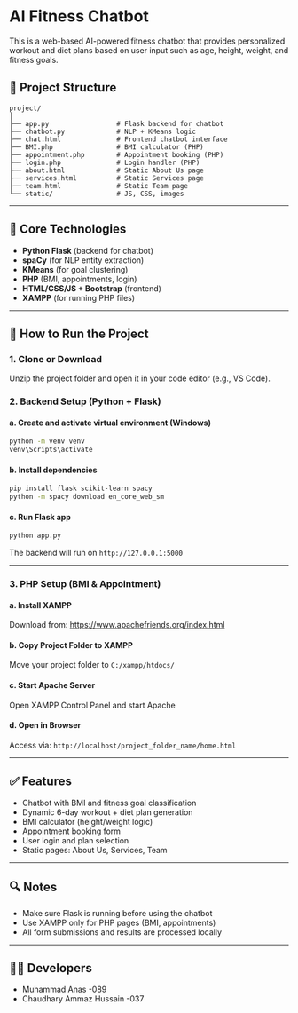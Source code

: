 # AI Fitness Chatbot

This is a web-based AI-powered fitness chatbot that provides personalized workout and diet plans based on user input such as age, height, weight, and fitness goals.

## 📁 Project Structure

```
project/
│
├── app.py                 # Flask backend for chatbot
├── chatbot.py             # NLP + KMeans logic
├── chat.html              # Frontend chatbot interface
├── BMI.php                # BMI calculator (PHP)
├── appointment.php        # Appointment booking (PHP)
├── login.php              # Login handler (PHP)
├── about.html             # Static About Us page
├── services.html          # Static Services page
├── team.html              # Static Team page
└── static/                # JS, CSS, images
```

---

## 🧠 Core Technologies

- **Python Flask** (backend for chatbot)
- **spaCy** (for NLP entity extraction)
- **KMeans** (for goal clustering)
- **PHP** (BMI, appointments, login)
- **HTML/CSS/JS + Bootstrap** (frontend)
- **XAMPP** (for running PHP files)

---

## 🚀 How to Run the Project

### 1. Clone or Download
Unzip the project folder and open it in your code editor (e.g., VS Code).

### 2. Backend Setup (Python + Flask)

#### a. Create and activate virtual environment (Windows)
```bash
python -m venv venv
venv\Scripts\activate
```

#### b. Install dependencies
```bash
pip install flask scikit-learn spacy
python -m spacy download en_core_web_sm
```

#### c. Run Flask app
```bash
python app.py
```

The backend will run on `http://127.0.0.1:5000`

---

### 3. PHP Setup (BMI & Appointment)

#### a. Install XAMPP

Download from: https://www.apachefriends.org/index.html

#### b. Copy Project Folder to XAMPP
Move your project folder to `C:/xampp/htdocs/`

#### c. Start Apache Server
Open XAMPP Control Panel and start Apache

#### d. Open in Browser
Access via: `http://localhost/project_folder_name/home.html`

---

## ✅ Features

- Chatbot with BMI and fitness goal classification
- Dynamic 6-day workout + diet plan generation
- BMI calculator (height/weight logic)
- Appointment booking form
- User login and plan selection
- Static pages: About Us, Services, Team

---

## 🔍 Notes

- Make sure Flask is running before using the chatbot
- Use XAMPP only for PHP pages (BMI, appointments)
- All form submissions and results are processed locally

---

## 👨‍💻 Developers

- Muhammad Anas -089
- Chaudhary Ammaz Hussain -037